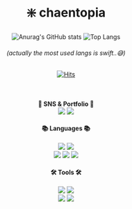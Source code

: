 <div align="center">
  
  # ❇️ chaentopia <br>
  
<!--   ![](./profile-3d-contrib/profile-season-animate.svg) -->
  
  ![Anurag's GitHub stats](https://github-readme-stats.vercel.app/api?username=chaentopia&show_icons=true&theme=omni) ![Top Langs](https://github-readme-stats.vercel.app/api/top-langs/?username=chaentopia&layout=compact&theme=omni)
  ###### (actually the most used langs is swift..😅)

  [![Hits](https://hits.seeyoufarm.com/api/count/incr/badge.svg?url=https%3A%2F%2Fgithub.com%2Fchaentopia&count_bg=%23BDFDFF&title_bg=%23FFC9C9&icon=&icon_color=%23E7E7E7&title=hits&edge_flat=false)](https://hits.seeyoufarm.com)

  <br>
  
  #### 📇 SNS & Portfolio 📇 <br> <a href="https://www.instagram.com/chaentopia/" target="_blank"><img src="https://img.shields.io/badge/Instagram-E4405F?style=flat&logo=Instagram&logoColor=white"/></a> <a href="https://velog.io/@chaentopia" target="_blank"><img src="https://img.shields.io/badge/Velog-20C997?style=flat&logo=Velog&logoColor=white"/></a> 
  
<!--   <a href="https://blog.naver.com/mymo_od" target="_blank"><img src="https://img.shields.io/badge/Naver Blog-1F1F1F?style=flat&logo=Naver&logoColor=03C75A"/></a> -->
  
  #### 📚 Languages 📚 <br> 
  <img src="https://img.shields.io/badge/Swift-F05138?style=flat&logo=Swift&logoColor=white"/>
  <img src="https://img.shields.io/badge/Python-3776AB?style=flat&logo=Python&logoColor=white"/>
  <br>
  <img src="https://img.shields.io/badge/JavaScript-F7DF1E?style=flat&logo=JavaScript&logoColor=white"/>
  <img src="https://img.shields.io/badge/CSS3-1572B6?style=flat&logo=CSS3&logoColor=white"/>
  <img src="https://img.shields.io/badge/HTML5-E34F26?style=flat&logo=HTML5&logoColor=white"/>
  
  
 #### 🛠️ Tools 🛠️ <br> 
  <img src="https://img.shields.io/badge/Notion-000000?style=flat&logo=Notion&logoColor=white"/>
  <img src="https://img.shields.io/badge/Github-181717?style=flat&logo=Github&logoColor=white"/>
  <br>
  <img src="https://img.shields.io/badge/PremierePro-9999FF?style=flat&logo=adobepremierepro&logoColor=white"/>
  <img src="https://img.shields.io/badge/Figma-F24E1E?style=flat&logo=Figma&logoColor=white"/>
  

</div>
